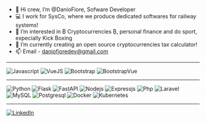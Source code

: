 - 👋 Hi crew, I’m @DanioFiore, Sofware Developer
- 💻 I work for SysCo, where we produce dedicated softwares for railway systems!
- 👀 I’m interested in ₿ Cryptocurrencies ₿, personal finance and do sport, expecially Kick Boxing
- 🌱 I’m currently creating an open source cryptocurrencies tax calculator!
- 📫 Email - daniofioredev@gmail.com 

<hr />
<p>
  <img alt="Javascript" src="https://img.shields.io/badge/JavaScript-323330?style=flat-square&logo=javascript&logoColor=F7DF1E" />
  <img alt="VueJS" src="https://img.shields.io/badge/Vue.js-35495E?style=flat-square&logo=vuedotjs&logoColor=4FC08D" />
  <img alt="Bootstrap" src="https://img.shields.io/badge/Bootstrap-BA00BA?style=flat-square&logo=bootstrap&logoColor=white" />
  <img alt="BootstrapVue" src="https://img.shields.io/badge/BootstrapVue-5A5A5A?style=flat-square&logo=bootstrap&logoColor=white" />
</p>
  <hr />
<p>
  <img alt="Python" src="https://img.shields.io/badge/Python-000000?style=flat-square&logo=Python&logoColor=blueviolet" />
  <img alt="Flask" src="https://img.shields.io/badge/-Flask-red?style=flat-square&logo=Flask&logoColor=white" />
  <img alt="FastAPI" src="https://img.shields.io/badge/-FastAPI-white?style=flat-square&logo=FastAPI&logoColor=green" />
  <img alt="Nodejs" src="https://img.shields.io/badge/-Nodejs-43853d?style=flat-square&logo=Node.js&logoColor=white" />
  <img alt="Expressjs" src="https://img.shields.io/badge/Express.js-B9B900?style=flat-square&logo=express&logoColor=white" />
  <img alt="Php" src="https://img.shields.io/badge/Php-000000?style=flat-square&logo=php&logoColor=blueviolet" />
  <img alt="Laravel" src="https://img.shields.io/badge/Laravel-930015?style=flat-square&logo=laravel&logoColor=red" />
  <img alt="MySQL" src="https://img.shields.io/badge/MySQL-005C84?style=flat-square&logo=mysql&logoColor=white" />
  <img alt="Postgresql" src="https://img.shields.io/badge/PostgreSQL-005C84?style=flat-square&logo=Postgresql&logoColor=white" />
  <img alt="Docker" src="https://img.shields.io/badge/-Docker-007fff?style=flat-square&logo=docker&logoColor=white" />
  <img alt="Kubernetes" src="https://img.shields.io/badge/-Kubernetes-007fff?style=flat-square&logo=kubernetes&logoColor=white" />
</p>
<hr />

<p><a href="https://www.linkedin.com/in/danio-fiore/" target="_blank"><img alt="LinkedIn" src="https://img.shields.io/badge/linkedin-%230077B5.svg?&style=for-the-badge&logo=linkedin&logoColor=white" /></a>
</p>
